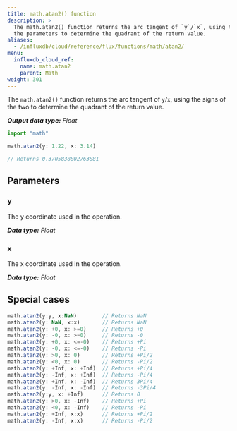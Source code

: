 ```yaml
---
title: math.atan2() function
description: >
  The math.atan2() function returns the arc tangent of `y`/`x`, using the signs of
  the parameters to determine the quadrant of the return value.
aliases:
  - /influxdb/cloud/reference/flux/functions/math/atan2/
menu:
  influxdb_cloud_ref:
    name: math.atan2
    parent: Math
weight: 301
---
```


The `math.atan2()` function returns the arc tangent of `y`/`x`, using the signs
of the two to determine the quadrant of the return value.

_**Output data type:** Float_

```js
import "math"

math.atan2(y: 1.22, x: 3.14)

// Returns 0.3705838802763881
```

## Parameters

### y
The y coordinate used in the operation.

_**Data type:** Float_

### x
The x coordinate used in the operation.

_**Data type:** Float_

## Special cases
```js
math.atan2(y:y, x:NaN)        // Returns NaN
math.atan2(y: NaN, x:x)       // Returns NaN
math.atan2(y: +0, x: >=0)     // Returns +0
math.atan2(y: -0, x: >=0)     // Returns -0
math.atan2(y: +0, x: <=-0)    // Returns +Pi
math.atan2(y: -0, x: <=-0)    // Returns -Pi
math.atan2(y: >0, x: 0)       // Returns +Pi/2
math.atan2(y: <0, x: 0)       // Returns -Pi/2
math.atan2(y: +Inf, x: +Inf)  // Returns +Pi/4
math.atan2(y: -Inf, x: +Inf)  // Returns -Pi/4
math.atan2(y: +Inf, x: -Inf)  // Returns 3Pi/4
math.atan2(y: -Inf, x: -Inf)  // Returns -3Pi/4
math.atan2(y:y, x: +Inf)      // Returns 0
math.atan2(y: >0, x: -Inf)    // Returns +Pi
math.atan2(y: <0, x: -Inf)    // Returns -Pi
math.atan2(y: +Inf, x:x)      // Returns +Pi/2
math.atan2(y: -Inf, x:x)      // Returns -Pi/2
```
